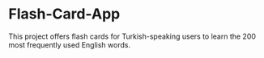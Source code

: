 # Flash-Card-App
 This project offers flash cards for Turkish-speaking users to learn the 200 most frequently used English words.
